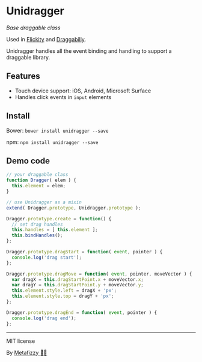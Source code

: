 # Unidragger

_Base draggable class_

Used in [Flickity](http://flickity.metafizzy.co) and [Draggabilly](http://draggabilly.desandro.com).

Unidragger handles all the event binding and handling to support a draggable library.

## Features

+ Touch device support: iOS, Android, Microsoft Surface
+ Handles click events in `input` elements 

## Install

Bower: `bower install unidragger --save`

npm: `npm install unidragger --save`

## Demo code

``` js
// your draggable class
function Dragger( elem ) {
  this.element = elem;
}

// use Unidragger as a mixin
extend( Dragger.prototype, Unidragger.prototype );

Dragger.prototype.create = function() {
  // set drag handles
  this.handles = [ this.element ];
  this.bindHandles();
};

Dragger.prototype.dragStart = function( event, pointer ) {
  console.log('drag start');
};

Dragger.prototype.dragMove = function( event, pointer, moveVector ) {
  var dragX = this.dragStartPoint.x + moveVector.x;
  var dragY = this.dragStartPoint.y + moveVector.y;
  this.element.style.left = dragX + 'px';
  this.element.style.top = dragY + 'px';
};

Dragger.prototype.dragEnd = function( event, pointer ) {
  console.log('drag end');
};
```

---

MIT license

By [Metafizzy 🌈🐻](https://metafizzy.co)
